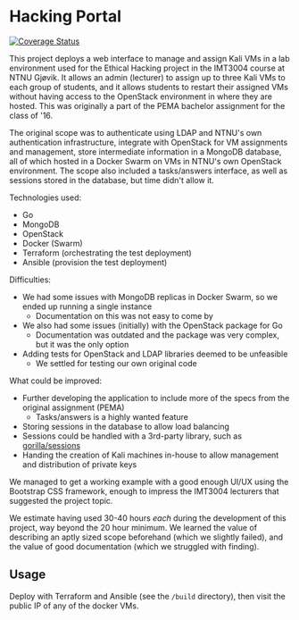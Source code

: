 # Hacking Portal

[![Coverage Status](https://coveralls.io/repos/github/vetletm/hacking-portal/badge.svg?branch=master)](https://coveralls.io/github/vetletm/hacking-portal?branch=master)

This project deploys a web interface to manage and assign Kali VMs in a lab environment used for the Ethical Hacking project in the IMT3004 course at NTNU Gjøvik. It allows an admin (lecturer) to assign up to three Kali VMs to each group of students, and it allows students to restart their assigned VMs without having access to the OpenStack environment in where they are hosted. This was originally a part of the PEMA bachelor assignment for the class of '16.

The original scope was to authenticate using LDAP and NTNU's own authentication infrastructure, integrate with OpenStack for VM assignments and management, store intermediate information in a MongoDB database, all of which hosted in a Docker Swarm on VMs in NTNU's own OpenStack environment. The scope also included a tasks/answers interface, as well as sessions stored in the database, but time didn't allow it.

Technologies used:
- Go
- MongoDB
- OpenStack
- Docker (Swarm)
- Terraform (orchestrating the test deployment)
- Ansible (provision the test deployment)

Difficulties:
- We had some issues with MongoDB replicas in Docker Swarm, so we ended up running a single instance
	- Documentation on this was not easy to come by
- We also had some issues (initially) with the OpenStack package for Go
	- Documentation was outdated and the package was very complex, but it was the only option
- Adding tests for OpenStack and LDAP libraries deemed to be unfeasible
	- We settled for testing our own original code

What could be improved:
- Further developing the application to include more of the specs from the original assignment (PEMA)
	- Tasks/answers is a highly wanted feature
- Storing sessions in the database to allow load balancing
- Sessions could be handled with a 3rd-party library, such as [gorilla/sessions](https://github.com/gorilla/sessions)
- Handing the creation of Kali machines in-house to allow management and distribution of private keys

We managed to get a working example with a good enough UI/UX using the Bootstrap CSS framework, enough to impress the IMT3004 lecturers that suggested the project topic.

We estimate having used 30-40 hours _each_ during the development of this project, way beyond the 20 hour minimum.
We learned the value of describing an aptly sized scope beforehand (which we slightly failed), and the value of good documentation (which we struggled with finding).

## Usage

Deploy with Terraform and Ansible (see the `/build` directory), then visit the public IP of any of the docker VMs.
